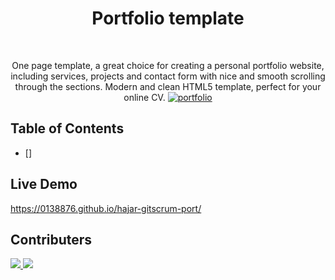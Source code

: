 
<h1 align="center"> Portfolio template </h1> <br>
<p align="center">
One page template, a great choice for creating a personal portfolio website, including services, projects and contact form with nice and smooth scrolling through the sections. Modern and clean HTML5 template, perfect for your online CV.
  <a href="https://0138876.github.io/hajar-gitscrum-port/">
    <img alt="portfolio" src="https://github.com/0138876/hajar-gitscrum-port/blob/hTagUpdate/assets/img/template.png">
  </a>
</p>

## Table of Contents
- []
## Live Demo
https://0138876.github.io/hajar-gitscrum-port/

## Contributers

<a href = "https://github.com/0138876">
  <img src = "https://avatars.githubusercontent.com/u/71692561?s=10&v=4">
</a>
<a href = "https://github.com/bkuppeveld-edu">
  <img src = "https://avatars.githubusercontent.com/u/74912072?s=10&v=4">
</a>


